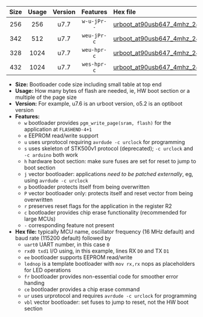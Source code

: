 |Size|Usage|Version|Features|Hex file|
|:-:|:-:|:-:|:-:|:--|
|256|256|u7.7|`w-u-jPr--`|[urboot_at90usb647_4mhz_2400bps_uart0_rxd2_txd3_lednop_fr_ur_vbl.hex](https://raw.githubusercontent.com/stefanrueger/urboot.hex/main/mcus/at90usb647/fcpu_4mhz/2400_bps/urboot_at90usb647_4mhz_2400bps_uart0_rxd2_txd3_lednop_fr_ur_vbl.hex)|
|342|512|u7.7|`weu-jPr-c`|[urboot_at90usb647_4mhz_2400bps_uart0_rxd2_txd3_ee_lednop_fr_ce_ur_vbl.hex](https://raw.githubusercontent.com/stefanrueger/urboot.hex/main/mcus/at90usb647/fcpu_4mhz/2400_bps/urboot_at90usb647_4mhz_2400bps_uart0_rxd2_txd3_ee_lednop_fr_ce_ur_vbl.hex)|
|328|1024|u7.7|`weu-hpr-c`|[urboot_at90usb647_4mhz_2400bps_uart0_rxd2_txd3_ee_lednop_fr_ce_ur.hex](https://raw.githubusercontent.com/stefanrueger/urboot.hex/main/mcus/at90usb647/fcpu_4mhz/2400_bps/urboot_at90usb647_4mhz_2400bps_uart0_rxd2_txd3_ee_lednop_fr_ce_ur.hex)|
|432|1024|u7.7|`wes-hpr-c`|[urboot_at90usb647_4mhz_2400bps_uart0_rxd2_txd3_ee_lednop_fr_ce.hex](https://raw.githubusercontent.com/stefanrueger/urboot.hex/main/mcus/at90usb647/fcpu_4mhz/2400_bps/urboot_at90usb647_4mhz_2400bps_uart0_rxd2_txd3_ee_lednop_fr_ce.hex)|

- **Size:** Bootloader code size including small table at top end
- **Usage:** How many bytes of flash are needed, ie, HW boot section or a multiple of the page size
- **Version:** For example, u7.6 is an urboot version, o5.2 is an optiboot version
- **Features:**
  + `w` bootloader provides `pgm_write_page(sram, flash)` for the application at `FLASHEND-4+1`
  + `e` EEPROM read/write support
  + `u` uses urprotocol requiring `avrdude -c urclock` for programming
  + `s` uses skeleton of STK500v1 protocol (deprecated); `-c urclock` and `-c arduino` both work
  + `h` hardware boot section: make sure fuses are set for reset to jump to boot section
  + `j` vector bootloader: applications *need to be patched externally*, eg, using `avrdude -c urclock`
  + `p` bootloader protects itself from being overwritten
  + `P` vector bootloader only: protects itself and reset vector from being overwritten
  + `r` preserves reset flags for the application in the register R2
  + `c` bootloader provides chip erase functionality (recommended for large MCUs)
  + `-` corresponding feature not present
- **Hex file:** typically MCU name, oscillator frequency (16 MHz default) and baud rate (115200 default) followed by
  + `uart0` UART number, in this case `0`
  + `rxd0 txd1` I/O using, in this example, lines RX `D0` and TX `D1`
  + `ee` bootloader supports EEPROM read/write
  + `lednop` is a template bootloader with `mov rx,rx` nops as placeholders for LED operations
  + `fr` bootloader provides non-essential code for smoother error handing
  + `ce` bootloader provides a chip erase command
  + `ur` uses urprotocol and requires `avrdude -c urclock` for programming
  + `vbl` vector bootloader: set fuses to jump to reset, not the HW boot section

